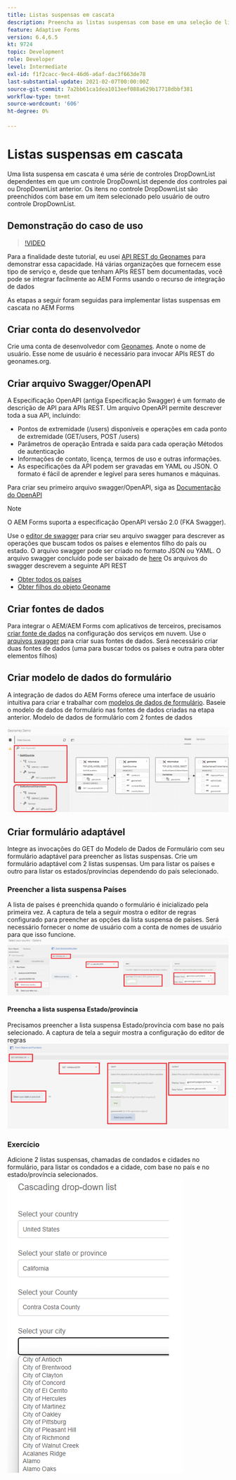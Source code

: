 ```yaml
---
title: Listas suspensas em cascata
description: Preencha as listas suspensas com base em uma seleção de lista suspensa anterior.
feature: Adaptive Forms
version: 6.4,6.5
kt: 9724
topic: Development
role: Developer
level: Intermediate
exl-id: f1f2cacc-9ec4-46d6-a6af-dac3f663de78
last-substantial-update: 2021-02-07T00:00:00Z
source-git-commit: 7a2bb61ca1dea1013eef088a629b17718dbbf381
workflow-type: tm+mt
source-wordcount: '606'
ht-degree: 0%

---
```


# Listas suspensas em cascata

Uma lista suspensa em cascata é uma série de controles DropDownList dependentes em que um controle DropDownList depende dos controles pai ou DropDownList anterior. Os itens no controle DropDownList são preenchidos com base em um item selecionado pelo usuário de outro controle DropDownList.

## Demonstração do caso de uso

>[!VIDEO](https://video.tv.adobe.com/v/340344?quality=9&learn=on)

Para a finalidade deste tutorial, eu usei [API REST do Geonames](http://api.geonames.org/) para demonstrar essa capacidade.
Há várias organizações que fornecem esse tipo de serviço e, desde que tenham APIs REST bem documentadas, você pode se integrar facilmente ao AEM Forms usando o recurso de integração de dados

As etapas a seguir foram seguidas para implementar listas suspensas em cascata no AEM Forms

## Criar conta do desenvolvedor

Crie uma conta de desenvolvedor com [Geonames](https://www.geonames.org/login). Anote o nome de usuário. Esse nome de usuário é necessário para invocar APIs REST do geonames.org.

## Criar arquivo Swagger/OpenAPI

A Especificação OpenAPI (antiga Especificação Swagger) é um formato de descrição de API para APIs REST. Um arquivo OpenAPI permite descrever toda a sua API, incluindo:

* Pontos de extremidade (/users) disponíveis e operações em cada ponto de extremidade (GET/users, POST /users)
* Parâmetros de operação Entrada e saída para cada operação Métodos de autenticação
* Informações de contato, licença, termos de uso e outras informações.
* As especificações da API podem ser gravadas em YAML ou JSON. O formato é fácil de aprender e legível para seres humanos e máquinas.

Para criar seu primeiro arquivo swagger/OpenAPI, siga as [Documentação do OpenAPI](https://swagger.io/docs/specification/2-0/basic-structure/)

>[!NOTE]
> O AEM Forms suporta a especificação OpenAPI versão 2.0 (FKA Swagger).

Use o [editor de swagger](https://editor.swagger.io/) para criar seu arquivo swagger para descrever as operações que buscam todos os países e elementos filho do país ou estado. O arquivo swagger pode ser criado no formato JSON ou YAML. O arquivo swagger concluído pode ser baixado de [here](assets/swagger-files.zip)
Os arquivos do swagger descrevem a seguinte API REST
* [Obter todos os países](http://api.geonames.org/countryInfoJSON?username=yourusername)
* [Obter filhos do objeto Geoname](http://api.geonames.org/childrenJSON?formatted=true&amp;geonameId=6252001&amp;username=yourusername)

## Criar fontes de dados

Para integrar o AEM/AEM Forms com aplicativos de terceiros, precisamos [criar fonte de dados](https://experienceleague.adobe.com/docs/experience-manager-learn/forms/ic-web-channel-tutorial/parttwo.html) na configuração dos serviços em nuvem. Use o [arquivos swagger](assets/swagger-files.zip) para criar suas fontes de dados.
Será necessário criar duas fontes de dados (uma para buscar todos os países e outra para obter elementos filhos)


## Criar modelo de dados do formulário

A integração de dados do AEM Forms oferece uma interface de usuário intuitiva para criar e trabalhar com [modelos de dados de formulário](https://experienceleague.adobe.com/docs/experience-manager-65/forms/form-data-model/create-form-data-models.html). Baseie o modelo de dados de formulário nas fontes de dados criadas na etapa anterior. Modelo de dados de formulário com 2 fontes de dados

![fdm](assets/geonames-fdm.png)


## Criar formulário adaptável

Integre as invocações do GET do Modelo de Dados de Formulário com seu formulário adaptável para preencher as listas suspensas.
Crie um formulário adaptável com 2 listas suspensas. Um para listar os países e outro para listar os estados/províncias dependendo do país selecionado.

### Preencher a lista suspensa Países

A lista de países é preenchida quando o formulário é inicializado pela primeira vez. A captura de tela a seguir mostra o editor de regras configurado para preencher as opções da lista suspensa de países. Será necessário fornecer o nome de usuário com a conta de nomes de usuário para que isso funcione.
![países-alvo](assets/get-countries-rule-editor.png)

#### Preencha a lista suspensa Estado/província

Precisamos preencher a lista suspensa Estado/província com base no país selecionado. A captura de tela a seguir mostra a configuração do editor de regras
![opções de província do estado](assets/state-province-options.png)

### Exercício

Adicione 2 listas suspensas, chamadas de condados e cidades no formulário, para listar os condados e a cidade, com base no país e no estado/província selecionados.
![exercício](assets/cascading-drop-down-exercise.png)
